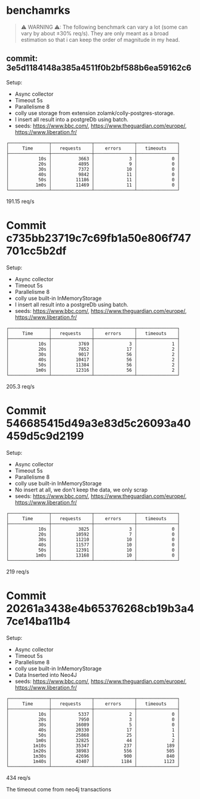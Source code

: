 # benchamrks

> ⚠ WARNING ⚠:
    The following benchmark can vary a lot (some can vary by about ±30% req/s). They are only meant as a broad estimation so that i can keep the order of magnitude in my head.

## commit: 3e5d1184148a385a4511f0b2bf588b6ea59162c6

Setup: 
- Async collector
- Timeout 5s
- Parallelisme 8
- colly use storage from extension zolamk/colly-postgres-storage.
- I insert all result into a postgreDb using batch. 
- seeds: https://www.bbc.com/, https://www.theguardian.com/europe/, https://www.liberation.fr/

> 
    ┌───────────────┬───────────────┬───────────────┬───────────────┐
    │     Time      │   requests    │    errors     │   timeouts    │
    ├───────────────┼───────────────┼───────────────┼───────────────┤
    │           10s │          3663 │             3 │             0 │
    │           20s │          4895 │             9 │             0 │
    │           30s │          7372 │            10 │             0 │
    │           40s │          9842 │            11 │             0 │
    │           50s │         11186 │            11 │             0 │
    │          1m0s │         11469 │            11 │             0 │
    └───────────────┴───────────────┴───────────────┴───────────────┘

191.15 req/s


# Commit c735bb23719c7c69fb1a50e806f747701cc5b2df

Setup: 
- Async collector
- Timeout 5s
- Parallelisme 8
- colly use built-in InMemoryStorage
- I insert all result into a postgreDb using batch. 
- seeds: https://www.bbc.com/, https://www.theguardian.com/europe/, https://www.liberation.fr/
>
    ┌───────────────┬───────────────┬───────────────┬───────────────┐
    │     Time      │   requests    │    errors     │   timeouts    │
    ├───────────────┼───────────────┼───────────────┼───────────────┤
    │           10s │          3769 │             3 │             1 │
    │           20s │          7852 │            17 │             2 │
    │           30s │          9017 │            56 │             2 │
    │           40s │         10417 │            56 │             2 │
    │           50s │         11384 │            56 │             2 │
    │          1m0s │         12316 │            56 │             2 │
    └───────────────┴───────────────┴───────────────┴───────────────┘

205.3 req/s


# Commit 546685415d49a3e83d5c26093a40459d5c9d2199

Setup: 
- Async collector
- Timeout 5s
- Parallelisme 8
- colly use built-in InMemoryStorage
- No insert at all, we don't keep the data, we only scrap
- seeds: https://www.bbc.com/, https://www.theguardian.com/europe/, https://www.liberation.fr/

> 
    ┌───────────────┬───────────────┬───────────────┬───────────────┐
    │     Time      │   requests    │    errors     │   timeouts    │
    ├───────────────┼───────────────┼───────────────┼───────────────┤
    │           10s │          3825 │             3 │             0 │
    │           20s │         10592 │             7 │             0 │
    │           30s │         11210 │            10 │             0 │
    │           40s │         11577 │            10 │             0 │
    │           50s │         12391 │            10 │             0 │
    │          1m0s │         13168 │            10 │             0 │
    └───────────────┴───────────────┴───────────────┴───────────────┘

219 req/s


# Commit 20261a3438e4b65376268cb19b3a47ce14ba11b4


Setup: 
- Async collector
- Timeout 5s
- Parallelisme 8
- colly use built-in InMemoryStorage
- Data Inserted into Neo4J
- seeds: https://www.bbc.com/, https://www.theguardian.com/europe/, https://www.liberation.fr/


> 
    ┌───────────────┬───────────────┬───────────────┬───────────────┐
    │     Time      │   requests    │    errors     │   timeouts    │
    ├───────────────┼───────────────┼───────────────┼───────────────┤
    │           10s │          5337 │             2 │             0 │
    │           20s │          7950 │             3 │             0 │
    │           30s │         16089 │             5 │             0 │
    │           40s │         20330 │            17 │             1 │
    │           50s │         25868 │            25 │             1 │
    │          1m0s │         32825 │            44 │             2 │
    │         1m10s │         35347 │           237 │           189 │
    │         1m20s │         38983 │           556 │           505 │
    │         1m30s │         42696 │           900 │           840 │
    │         1m40s │         43407 │          1184 │          1123 │
    └───────────────┴───────────────┴───────────────┴───────────────┘

434 req/s

The timeout come from neo4j transactions

